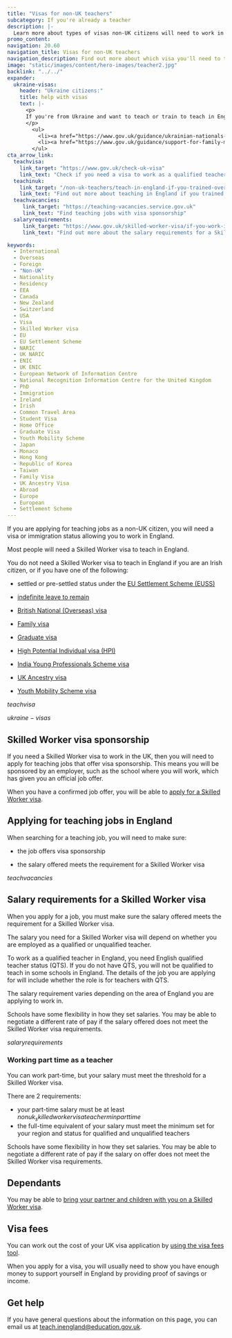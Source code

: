 ```yaml
---
title: "Visas for non-UK teachers"
subcategory: If you're already a teacher
description: |-
  Learn more about types of visas non-UK citizens will need to work in England, and how to apply.
promo_content:
navigation: 20.60
navigation_title: Visas for non-UK teachers
navigation_description: Find out more about which visa you'll need to teach in England and how to apply.
image: "static/images/content/hero-images/teacher2.jpg"
backlink: "../../"
expander:
  ukraine-visas:
    header: "Ukraine citizens:"
    title: help with visas
    text: |-
      <p>
      If you're from Ukraine and want to teach or train to teach in England, you can check visa support for:
      </p>
        <ul>
          <li><a href="https://www.gov.uk/guidance/ukrainian-nationals-in-the-uk-visa-support">Ukrainian nationals in the UK</a></li>
          <li><a href="https://www.gov.uk/guidance/support-for-family-members-of-british-nationals-in-ukraine-and-ukrainian-nationals-in-ukraine-and-the-uk">Ukrainian nationals outside of the UK</a></li>
        </ul>
cta_arrow_link:
  teachvisa:
    link_target: "https://www.gov.uk/check-uk-visa"
    link_text: "Check if you need a visa to work as a qualified teacher in England"
  teachinuk: 
    link_target: "/non-uk-teachers/teach-in-england-if-you-trained-overseas" 
    link_text: "Find out more about teaching in England if you trained outside the UK"
  teachvacancies:
     link_target: "https://teaching-vacancies.service.gov.uk" 
     link_text: "Find teaching jobs with visa sponsorship"
  salaryrequirements: 
     link_target: "https://www.gov.uk/skilled-worker-visa/if-you-work-in-healthcare-or-education"
     link_text: "Find out more about the salary requirements for a Skilled Worker visa"

keywords:
  - International
  - Overseas
  - Foreign
  - "Non-UK"
  - Nationality
  - Residency
  - EEA
  - Canada
  - New Zealand
  - Switzerland
  - USA
  - Visa
  - Skilled Worker visa
  - EU
  - EU Settlement Scheme
  - NARIC
  - UK NARIC
  - ENIC
  - UK ENIC
  - European Network of Information Centre
  - National Recognition Information Centre for the United Kingdom
  - PhD
  - Immigration
  - Ireland
  - Irish
  - Common Travel Area
  - Student Visa
  - Home Office
  - Graduate Visa
  - Youth Mobility Scheme
  - Japan
  - Monaco
  - Hong Kong
  - Republic of Korea
  - Taiwan
  - Family Visa
  - UK Ancestry Visa
  - Abroad
  - Europe
  - European
  - Settlement Scheme
---
```


If you are applying for teaching jobs as a non-UK citizen, you will need a visa or immigration status allowing you to work in England.

Most people will need a Skilled Worker visa to teach in England. 

You do not need a Skilled Worker visa to teach in England if you are an Irish citizen, or if you have one of the following: 

* settled or pre-settled status under the [EU Settlement Scheme (EUSS)](https://www.gov.uk/settled-status-eu-citizens-families)

* [indefinite leave to remain](https://www.gov.uk/guidance/indefinite-leave-to-remain-in-the-uk) 

* [British National (Overseas) visa](https://www.gov.uk/british-national-overseas-bno-visa) 

* [Family visa](https://www.gov.uk/uk-family-visa) 

* [Graduate visa](https://www.gov.uk/graduate-visa) 

* [High Potential Individual visa (HPI)](https://www.gov.uk/high-potential-individual-visa)

* [India Young Professionals Scheme visa](https://www.gov.uk/india-young-professionals-scheme-visa) 

* [UK Ancestry visa](https://www.gov.uk/ancestry-visa) 

* [Youth Mobility Scheme visa](https://www.gov.uk/youth-mobility) 

$teachvisa$

$ukraine-visas$

## Skilled Worker visa sponsorship

If you need a Skilled Worker visa to work in the UK, then you will need to apply for teaching jobs that offer visa sponsorship. This means you will be sponsored by an employer, such as the school where you will work, which has given you an official job offer.  

When you have a confirmed job offer, you will be able to [apply for a Skilled Worker visa](https://www.gov.uk/skilled-worker-visa). 

## Applying for teaching jobs in England 

When searching for a teaching job, you will need to make sure: 

* the job offers visa sponsorship 

* the salary offered meets the requirement for a Skilled Worker visa 

$teachvacancies$

## Salary requirements for a Skilled Worker visa

When you apply for a job, you must make sure the salary offered meets the requirement for a Skilled Worker visa.  

The salary you need for a Skilled Worker visa will depend on whether you are employed as a qualified or unqualified teacher.  

To work as a qualified teacher in England, you need English qualified teacher status (QTS). If you do not have QTS, you will not be qualified to teach in some schools in England. The details of the job you are applying for will include whether the role is for teachers with QTS.  

The salary requirement varies depending on the area of England you are applying to work in.  

Schools have some flexibility in how they set salaries. You may be able to negotiate a different rate of pay if the salary offered does not meet the Skilled Worker visa requirements. 

$salaryrequirements$

### Working part time as a teacher

You can work part-time, but your salary must meet the threshold for a Skilled Worker visa. 

There are 2 requirements:

* your part-time salary must be at least $nonuk_skilledworkervisateacherminparttime$
* the full-time equivalent of your salary must meet the minimum set for your region and status for qualified and unqualified teachers

Schools have some flexibility in how they set salaries. You may be able to negotiate a different rate of pay if the salary on offer does not meet the Skilled Worker visa requirements.

## Dependants

You may be able to [bring your partner and children with you on a Skilled Worker visa](https://www.gov.uk/skilled-worker-visa/your-partner-and-children).

## Visa fees

You can work out the cost of your UK visa application by [using the visa fees tool](https://www.gov.uk/visa-fees). 

When you apply for a visa, you will usually need to show you have enough money to support yourself in England by providing proof of savings or income. 

## Get help

If you have general questions about the information on this page, you can email us at teach.inengland@education.gov.uk.
